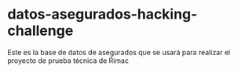 # datos-asegurados-hacking-challenge
Este es la base de datos de asegurados que se usará para realizar el proyecto de prueba técnica de Rimac
